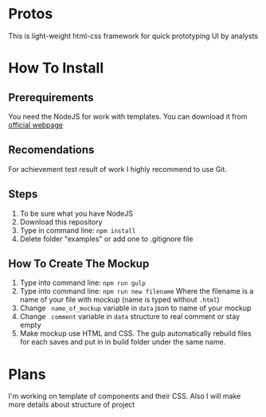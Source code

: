 # Protos
This is light-weight html-css framework for quick prototyping UI by analysts

# How To Install
## Prerequirements
You need the NodeJS for work with templates. You can download it from [official webpage](https://nodejs.org/en/)

## Recomendations
For achievement test result of work I highly recommend to use Git.

## Steps
1. To be sure what you have NodeJS
1. Download this repository
1. Type in command line: ```npm install```
1. Delete folder "examples" or add one to .gitignore file

## How To Create The Mockup
1. Type into command line: ```npm run gulp```
1. Type into command line: ```npm run new filename``` Where the filename is a name of your file with mockup (name is typed without ```.html```)
1. Change ``` name_of_mockup``` variable in ```data``` json to name of your mockup
1. Change ``` comment``` variable in ```data``` structure to real comment or stay empty
1. Make mockup use HTML and CSS. The gulp automatically rebuild files for each saves and put in in build folder under the same name.

# Plans
I'm working on template of components and their CSS. Also I will make more details about structure of project

